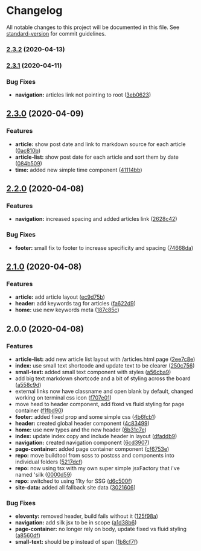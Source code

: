 # Changelog

All notable changes to this project will be documented in this file. See [standard-version](https://github.com/conventional-changelog/standard-version) for commit guidelines.

### [2.3.2](https://github.com/csi-lk/csi.lk/compare/v2.3.1...v2.3.2) (2020-04-13)

### [2.3.1](https://github.com/csi-lk/csi.lk/compare/v2.3.0...v2.3.1) (2020-04-11)


### Bug Fixes

* **navigation:** articles link not pointing to root ([3eb0623](https://github.com/csi-lk/csi.lk/commit/3eb06233d0e56fcba7913e446f6ac0ab14249956))

## [2.3.0](https://github.com/csi-lk/csi.lk/compare/v2.2.0...v2.3.0) (2020-04-09)


### Features

* **article:** show post date and link to markdown source for each article ([0ac810b](https://github.com/csi-lk/csi.lk/commit/0ac810b516396fc9547323e85a8908327fb44bc9))
* **article-list:** show post date for each article and sort them by date ([084b509](https://github.com/csi-lk/csi.lk/commit/084b50976d694b4004bd6c95f7bab069ac64daa4))
* **time:** added new simple time component ([41114bb](https://github.com/csi-lk/csi.lk/commit/41114bbcb3c1e3e310e8156ecb3f31e184b3a14c))

## [2.2.0](https://github.com/csi-lk/csi.lk/compare/v2.1.0...v2.2.0) (2020-04-08)


### Features

* **navigation:** increased spacing and added articles link ([2628c42](https://github.com/csi-lk/csi.lk/commit/2628c42cd43769c79fd98493ac1d918c1a9e4b0c))


### Bug Fixes

* **footer:** small fix to footer to increase specificity and spacing ([74668da](https://github.com/csi-lk/csi.lk/commit/74668dadf21ca798a838f46c06aaed25ab6c97e2))

## [2.1.0](https://github.com/csi-lk/csi.lk/compare/v2.0.0...v2.1.0) (2020-04-08)


### Features

* **article:** add article layout ([ec9d75b](https://github.com/csi-lk/csi.lk/commit/ec9d75b47d7a9e1ee01c8b92e7e47bb580da8074))
* **header:** add <meta> keywords tag for articles ([fa622d9](https://github.com/csi-lk/csi.lk/commit/fa622d97732d420c1db29a66e8d3a21727f3541a))
* **home:** use new keywords meta ([187c85c](https://github.com/csi-lk/csi.lk/commit/187c85c8e08e4d5137929590bb66a00a2fde5a51))

## 2.0.0 (2020-04-08)


### Features

* **article-list:** add new article list layout with /articles.html page ([2ee7c8e](https://github.com/csi-lk/csi.lk/commit/2ee7c8eda16643ef057d82d5235c4660a820fbc8))
* **index:** use small text shortcode and update text to be clearer ([250c756](https://github.com/csi-lk/csi.lk/commit/250c756cff18f68392ec7a19be8bbecd928f50af))
* **small-text:** added small text component with styles ([a56cba9](https://github.com/csi-lk/csi.lk/commit/a56cba982589e1c133250c8d9663b5b2be53561d))
* add big text markdown shortcode and a bit of styling across the board ([a558c9d](https://github.com/csi-lk/csi.lk/commit/a558c9d1af00aef17a9c742f56cd15bd4133f0e2))
* external links now have classname and open blank by default, changed working on terminal css icon ([f707e01](https://github.com/csi-lk/csi.lk/commit/f707e014b37fb65233c83e4692792b925236d047))
* move head to header component, add fixed vs fluid styling for page container ([f1fbd90](https://github.com/csi-lk/csi.lk/commit/f1fbd9068963d911d304d8ab14bed59d09a85ac3))
* **footer:** added fixed prop and some simple css ([4b6fcb1](https://github.com/csi-lk/csi.lk/commit/4b6fcb1edc36508b3f4f028acf7f8e645cff6102))
* **header:** created global header component ([4c83499](https://github.com/csi-lk/csi.lk/commit/4c834992b1940c4fbe453468209177f6b74b9ab1))
* **home:** use new types and the new header ([6b31c7e](https://github.com/csi-lk/csi.lk/commit/6b31c7e391d48d0bb0ac66cb141863bebc7fac9d))
* **index:** update index copy and include header in layout ([dfaddb9](https://github.com/csi-lk/csi.lk/commit/dfaddb9e68c59d2661b8909dd40679ccf89be8eb))
* **navigation:** created navigation component ([6cd3907](https://github.com/csi-lk/csi.lk/commit/6cd3907d62a249bd9ac06a1c115f293f7a286577))
* **page-container:** added page container component ([cf6753e](https://github.com/csi-lk/csi.lk/commit/cf6753ea33b9733939cf491d9405f17d3c6bd303))
* **repo:** move buildtool from scss to postcss and components into individual folders ([5217dcf](https://github.com/csi-lk/csi.lk/commit/5217dcf5dc18bbb452f4e306ea63d84a460741d5))
* **repo:** now using tsx with my own super simple jsxFactory that i've named 'silk ([0000d59](https://github.com/csi-lk/csi.lk/commit/0000d59a1bd360a84a9e89966230da2f49e1fac5))
* **repo:** switched to using 11ty for SSG ([d6c500f](https://github.com/csi-lk/csi.lk/commit/d6c500f5650ed787a7cc3907c4a94545c370172a))
* **site-data:** added all fallback site data ([3021606](https://github.com/csi-lk/csi.lk/commit/3021606979844d4fe3b5be4f3f47c58ee7b9def3))


### Bug Fixes

* **eleventy:** removed header, build fails without it ([125f98a](https://github.com/csi-lk/csi.lk/commit/125f98aec17a8c2ecdf38e824c159acd1f86e69b))
* **navigation:** add silk jsx to be in scope ([a1d38b6](https://github.com/csi-lk/csi.lk/commit/a1d38b6fcd0149db096ecfb7541e77fdd4e2944b))
* **page-container:** no longer rely on body, update fixed vs fluid styling ([a8560df](https://github.com/csi-lk/csi.lk/commit/a8560dfbf76bff3416d003a05827b6ec5097cddb))
* **small-text:** should be p instead of span ([1b8cf7f](https://github.com/csi-lk/csi.lk/commit/1b8cf7f0898aed4dcc500746986265dc0f0a676d))
